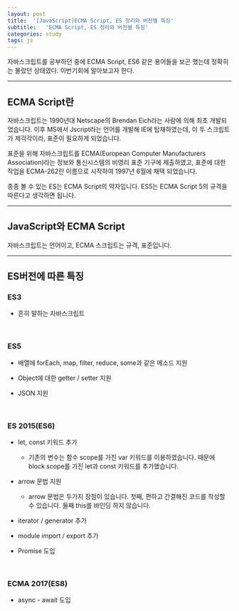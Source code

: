 ```yaml
---
layout: post
title:  '[JavaScript]ECMA Script, ES 정리와 버전별 특징'
subtitle:   'ECMA Script, ES 정리와 버전별 특징'
categories: study
tags: js
---
```


자바스크립트를 공부하던 중에 ECMA Script, ES6 같은 용어들을 보곤 했는데 정확히는 몰랐던 상태였다. 이번기회에 알아보고자 한다.

---

## ECMA Script란

자바스크립트는 1990년대 Netscape의 Brendan Eich라는 사람에 의해 최초 개발되었습니다. 이후 MS에서 Jscript라는 언어를 개발해 IE에 탑재하였는데, 이 두 스크립트가 제각각이라, 표준이 필요하게 되었습니다.

표준을 위해 자바스크립트를 ECMA(European Computer Manufacturers Association)라는 정보와 통신시스템의 비영리 표준 기구에 제출하였고, 표준에 대한 작업을 ECMA-262란 이름으로 시작하여 1997년 6월에 채택 되었습니다.

종종 볼 수 있는 ES는 ECMA Script의 약자입니다. ES5는 ECMA Script 5의 규격을 따른다고 생각하면 됩니다.

---

## JavaScript와 ECMA Script

자바스크립트는 언어이고, ECMA 스크립트는 규격, 표준입니다.

----

## ES버전에 따른 특징

### ES3 

* 흔히 말하는 자바스크립트

<br>

### ES5

* 배열에 forEach, map, filter, reduce, some과 같은 메소드 지원

* Object에 대한 getter / setter 지원

* JSON 지원

<br>

### ES 2015(ES6)

* let, const 키워드 추가

    *  기존의 변수는 함수 scope를 가진 var 키워드를 이용하였습니다. 때문에 block scope를 가진 let과 const 키워드를 추가했습니다.

* arrow 문법 지원

    * arrow 문법은 두가지 장점이 있습니다. 첫째, 편하고 간결해진 코드를 작성할 수 있습니다. 둘째 this를 바인딩 하지 않습니다.

* iterator / generator 추가

* module import / export 추가

* Promise 도입

<br>

### ECMA 2017(ES8)

 * async - await 도입